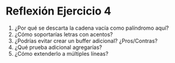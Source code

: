 # Reflexión Ejercicio 4

1. ¿Por qué se descarta la cadena vacía como palíndromo aquí?
2. ¿Cómo soportarías letras con acentos?
3. ¿Podrías evitar crear un buffer adicional? ¿Pros/Contras?
4. ¿Qué prueba adicional agregarías?
5. ¿Cómo extenderlo a múltiples líneas?

